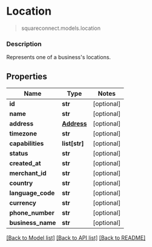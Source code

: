 # Location
> squareconnect.models.location

### Description

Represents one of a business's locations.

## Properties
Name | Type | Notes
------------ | ------------- | -------------
**id** | **str** | [optional] 
**name** | **str** | [optional] 
**address** | [**Address**](Address.md) | [optional] 
**timezone** | **str** | [optional] 
**capabilities** | **list[str]** | [optional] 
**status** | **str** | [optional] 
**created_at** | **str** | [optional] 
**merchant_id** | **str** | [optional] 
**country** | **str** | [optional] 
**language_code** | **str** | [optional] 
**currency** | **str** | [optional] 
**phone_number** | **str** | [optional] 
**business_name** | **str** | [optional] 

[[Back to Model list]](../README.md#documentation-for-models) [[Back to API list]](../README.md#documentation-for-api-endpoints) [[Back to README]](../README.md)



